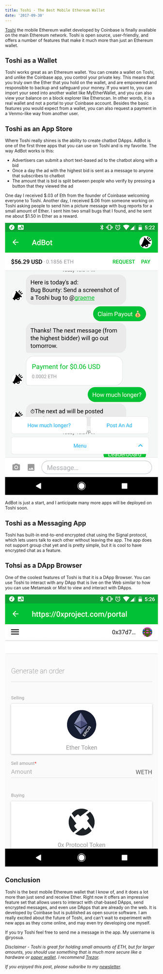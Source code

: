 ```yaml
---
title: Toshi - The Best Mobile Ethereum Wallet
date: '2017-09-30'
---
```


[Toshi](https://www.toshi.org/) the mobile Ethereum wallet developed by Coinbase is finally available on the main Ethereum network. Toshi is open source, user-friendly, and offers a number of features that make it much more than just an Ethereum wallet.

## Toshi as a Wallet

Toshi works great as an Ethereum wallet. You can create a wallet on Toshi, and unlike the Coinbase app, you control your private key. This means that you truly own the Ether that you hold on the wallet, and are empowered and responsible to backup and safeguard your money. If you want to, you can import your seed into another wallet like MyEtherWallet, and you can also view your balance on a block explorer like Etherscan. In other words, it is a real wallet and not a portal to your Coinbase account. Besides the basic features you would expect from a wallet, you can also request a payment in a Venmo-like way from another user.

## Toshi as an App Store

Where Toshi really shines is the ability to create chatbot DApps. AdBot is one of the first three apps that you can use on Toshi and is my favorite. The way AdBot works is this:

- Advertisers can submit a short text-based ad to the chatbot along with a bid
- Once a day the ad with the highest bid is sent as a message to anyone that subscribes to chatbot
- The amount that is bid is split between people who verify by pressing a button that they viewed the ad

One day I received $.03 of Eth from the founder of Coinbase welcoming everyone to Toshi. Another day, I received $.06 from someone working on Toshi asking people to send him a picture message with bug reports for a small amount of Ether. I sent him two small bugs that I found, and he sent me about \$1.50 in Ether as a reward.

![adbot-1](./adbot-1.png)

AdBot is just a start, and I anticipate many more apps will be deployed on Toshi soon.

## Toshi as a Messaging App

Toshi has built-in end-to-end encrypted chat using the Signal protocol, which lets users talk to each other without leaving the app. The app does not support group chat yet and is pretty simple, but it is cool to have encrypted chat as a feature.

## Tohsi as a DApp Browser

One of the coolest features of Toshi is that it is a DApp Browser. You can use Toshi to interact with any DApp that is live on the Web similar to how you can use Metamask or Mist to view and interact with DApps.

![0x](./0x.png)

## Conclusion

Toshi is the best mobile Ethereum wallet that I know of, and it does a lot more than just send and receive Ether. Right now it offers an impressive feature set that allows users to interact with chat-based DApps, send encrypted messages, and even use DApps that are already on the web. It is developed by Coinbase but is published as open source software. I am really excited about the future of Toshi, and can't wait to experiment with new apps as they come online, and may even try developing one myself.

If you try Toshi feel free to send me a message in the app. My username is @ryosua.

_Disclaimer - Toshi is great for holding small amounts of ETH, but for larger amounts, you should use something that is much more secure like a hardware or [paper wallet](https://www.callmegwei.com/2017/12/23/crypto-101-paper-wallets/). I recommend [Trezor](https://trezor.io/)._

_If you enjoyed this post, please subsribe to my [newsletter](http://eepurl.com/c8xBc9)._
